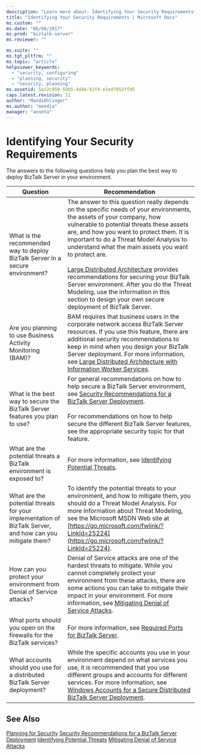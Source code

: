 ```yaml
---
description: "Learn more about: Identifying Your Security Requirements"
title: "Identifying Your Security Requirements | Microsoft Docs"
ms.custom: ""
ms.date: "06/08/2017"
ms.prod: "biztalk-server"
ms.reviewer: ""

ms.suite: ""
ms.tgt_pltfrm: ""
ms.topic: "article"
helpviewer_keywords:
  - "security, configuring"
  - "planning, security"
  - "security, planning"
ms.assetid: 5a12c959-59b5-4d44-b2f4-e1ed7053ffd5
caps.latest.revision: 11
author: "MandiOhlinger"
ms.author: "mandia"
manager: "anneta"
---
```

# Identifying Your Security Requirements
The answers to the following questions help you plan the best way to deploy BizTalk Server in your environment.

|Question|Recommendation|
|--------------|--------------------|
|What is the recommended way to deploy BizTalk Server in a secure environment?|The answer to this question really depends on the specific needs of your environments, the assets of your company, how vulnerable to potential threats these assets are, and how you want to protect them. It is important to do a Threat Model Analysis to understand what the main assets you want to protect are.<br /><br /> [Large Distributed Architecture](../core/large-distributed-architecture.md) provides recommendations for securing your BizTalk Server environment. After you do the Threat Modeling, use the information in this section to design your own secure deployment of BizTalk Server.|
|Are you planning to use Business Activity Monitoring (BAM)?|BAM requires that business users in the corporate network access BizTalk Server resources. If you use this feature, there are additional security recommendations to keep in mind when you design your BizTalk Server deployment. For more information, see [Large Distributed Architecture with Information Worker Services](../core/large-distributed-architecture-with-information-worker-services.md).|
|What is the best way to secure the BizTalk Server features you plan to use?|For general recommendations on how to help secure a BizTalk Server environment, see [Security Recommendations for a BizTalk Server Deployment](../core/security-recommendations-for-a-biztalk-server-deployment.md).<br /><br /> For recommendations on how to help secure the different BizTalk Server features, see the appropriate security topic for that feature.|
|What are the potential threats a BizTalk environment is exposed to?|For more information, see [Identifying Potential Threats](../core/identifying-potential-threats.md).|
|What are the potential threats for your implementation of BizTalk Server, and how can you mitigate them?|To identify the potential threats to your environment, and how to mitigate them, you should do a Threat Model Analysis. For more information about Threat Modeling, see the Microsoft MSDN Web site at [https://go.microsoft.com/fwlink/?LinkId=25224](https://go.microsoft.com/fwlink/?LinkId=25224).|
|How can you protect your environment from Denial of Service attacks?|Denial of Service attacks are one of the hardest threats to mitigate. While you cannot completely protect your environment from these attacks, there are some actions you can take to mitigate their impact in your environment. For more information, see [Mitigating Denial of Service Attacks](../core/mitigating-denial-of-service-attacks.md).|
|What ports should you open on the firewalls for the BizTalk services?|For more information, see [Required Ports for BizTalk Server](../core/required-ports-for-biztalk-server.md).|
|What accounts should you use for a distributed BizTalk Server deployment?|While the specific accounts you use in your environment depend on what services you use, it is recommended that you use different groups and accounts for different services. For more information, see [Windows Accounts for a Secure Distributed BizTalk Server Deployment](../core/windows-accounts-for-a-secure-distributed-biztalk-server-deployment.md).|

## See Also
 [Planning for Security](../core/planning-for-security.md)
 [Security Recommendations for a BizTalk Server Deployment](../core/security-recommendations-for-a-biztalk-server-deployment.md)
 [Identifying Potential Threats](../core/identifying-potential-threats.md)
 [Mitigating Denial of Service Attacks](../core/mitigating-denial-of-service-attacks.md)
